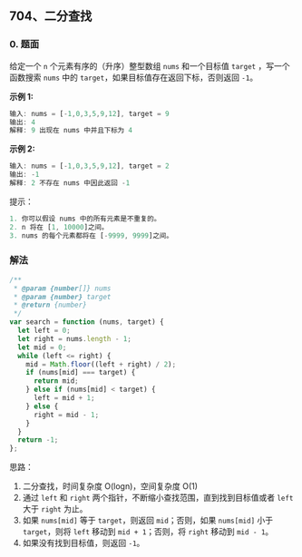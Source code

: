 ## 704、二分查找

### 0. 题面

给定一个 `n` 个元素有序的（升序）整型数组 `nums` 和一个目标值 `target` ，写一个函数搜索 `nums` 中的 `target`，如果目标值存在返回下标，否则返回 `-1`。

**示例 1:**

```javascript
输入: nums = [-1,0,3,5,9,12], target = 9
输出: 4
解释: 9 出现在 nums 中并且下标为 4
```

**示例 2:**

```javascript
输入: nums = [-1,0,3,5,9,12], target = 2
输出: -1
解释: 2 不存在 nums 中因此返回 -1
```

提示：

```javascript
1. 你可以假设 nums 中的所有元素是不重复的。
2. n 将在 [1, 10000]之间。
3. nums 的每个元素都将在 [-9999, 9999]之间。
```

### 解法

```javascript
/**
 * @param {number[]} nums
 * @param {number} target
 * @return {number}
 */
var search = function (nums, target) {
  let left = 0;
  let right = nums.length - 1;
  let mid = 0;
  while (left <= right) {
    mid = Math.floor((left + right) / 2);
    if (nums[mid] === target) {
      return mid;
    } else if (nums[mid] < target) {
      left = mid + 1;
    } else {
      right = mid - 1;
    }
  }
  return -1;
};
```

思路：

1. 二分查找，时间复杂度 O(logn)，空间复杂度 O(1)
2. 通过 `left` 和 `right` 两个指针，不断缩小查找范围，直到找到目标值或者 `left` 大于 `right` 为止。
3. 如果 `nums[mid]` 等于 `target`，则返回 `mid`；否则，如果 `nums[mid]` 小于 `target`，则将 `left` 移动到 `mid + 1`；否则，将 `right` 移动到 `mid - 1`。
4. 如果没有找到目标值，则返回 `-1`。
